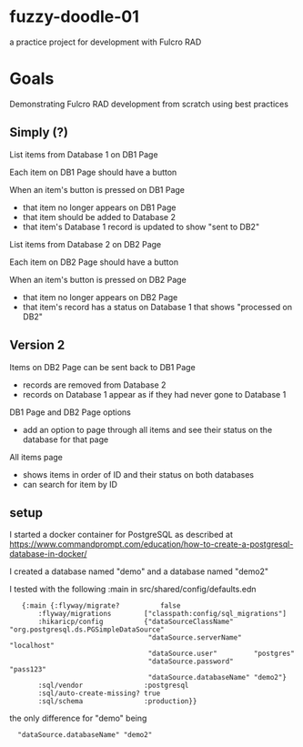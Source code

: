 # fuzzy-doodle-01
a practice project for development with Fulcro RAD

# Goals
Demonstrating Fulcro RAD development from scratch using best practices 

## Simply (?)
List items from Database 1 on DB1 Page

Each item on DB1 Page should have a button

When an item's button is pressed on DB1 Page
- that item no longer appears on DB1 Page
- that item should be added to Database 2
- that item's Database 1 record is updated to show "sent to DB2"

List items from Database 2 on DB2 Page

Each item on DB2 Page should have a button

When an item's button is pressed on DB2 Page
- that item no longer appears on DB2 Page
- that item's record has a status on Database 1 that shows "processed on DB2"

## Version 2
Items on DB2 Page can be sent back to DB1 Page
- records are removed from Database 2
- records on Database 1 appear as if they had never gone to Database 1

DB1 Page and DB2 Page options
- add an option to page through all items and see their status on the database for that page

All items page 
- shows items in order of ID and their status on both databases
- can search for item by ID

## setup
I started a docker container for PostgreSQL as described at https://www.commandprompt.com/education/how-to-create-a-postgresql-database-in-docker/

I created a database named "demo" and a database named "demo2"

I tested with the following :main in src/shared/config/defaults.edn

       {:main {:flyway/migrate?          false
           :flyway/migrations        ["classpath:config/sql_migrations"]
           :hikaricp/config          {"dataSourceClassName"     "org.postgresql.ds.PGSimpleDataSource"
                                      "dataSource.serverName"   "localhost"
                                      "dataSource.user"         "postgres"
                                      "dataSource.password"         "pass123"
                                      "dataSource.databaseName" "demo2"}
           :sql/vendor               :postgresql
           :sql/auto-create-missing? true
           :sql/schema               :production}}

the only difference for "demo" being 

      "dataSource.databaseName" "demo2"
